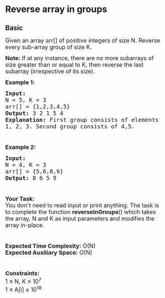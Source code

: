 # Reverse array in groups
## Basic 
<div class="problems_problem_content__Xm_eO"><p><span style="font-size:18px">Given an array arr[] of positive integers of size N. Reverse every sub-array group of size K.</span></p>

<p><span style="font-size:18px"><strong>Note:</strong> If at any instance, there are no more subarrays of size greater than or equal to K, then reverse the last subarray (irrespective of its size).</span></p>

<p><span style="font-size:18px"><strong>Example 1:</strong></span></p>

<pre><span style="font-size:18px"><strong>Input:
</strong>N = 5, K = 3
arr[] = {1,2,3,4,5}
<strong>Output: </strong>3 2 1 5 4<strong>
Explanation: </strong>First group consists of elements
1, 2, 3. Second group consists of 4,5.</span></pre>

<p>&nbsp;</p>

<p><span style="font-size:18px"><strong>Example 2:</strong></span></p>

<pre><span style="font-size:18px"><strong>Input:
</strong>N = 4, K = 3
arr[] = {5,6,8,9}
<strong>Output: </strong>8 6 5 9</span>
</pre>

<p>&nbsp;</p>

<p><span style="font-size:18px"><strong>Your&nbsp;Task:</strong><br>
You don't need to read input or print anything.&nbsp;The task is to complete the function <strong>reverseInGroups</strong>() which takes the array, N and K as input parameters and modifies the array in-place.&nbsp;</span></p>

<p>&nbsp;</p>

<p><span style="font-size:18px"><strong>Expected Time Complexity:</strong>&nbsp;O(N)<br>
<strong>Expected Auxiliary Space:</strong>&nbsp;O(N)</span></p>

<p>&nbsp;</p>

<p><span style="font-size:18px"><strong>Constraints:</strong><br>
1 ≤ N, K ≤ 10<sup>7</sup><br>
1 ≤ A[i] ≤ 10<sup>18</sup></span></p>
</div>